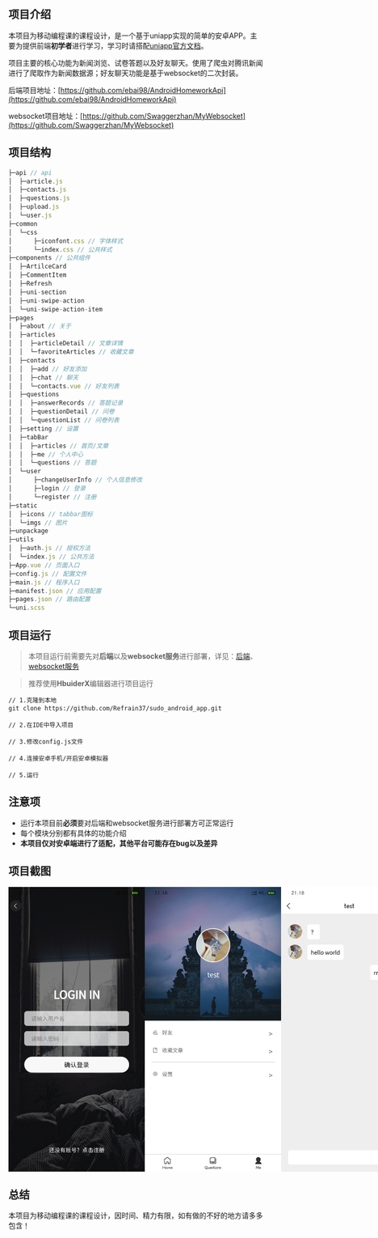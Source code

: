 ## 项目介绍

本项目为移动编程课的课程设计，是一个基于uniapp实现的简单的安卓APP。主要为提供前端**初学者**进行学习，学习时请搭配[uniapp官方文档](https://uniapp.dcloud.io/)。

项目主要的核心功能为新闻浏览、试卷答题以及好友聊天。使用了爬虫对腾讯新闻进行了爬取作为新闻数据源；好友聊天功能是基于websocket的二次封装。

后端项目地址：[https://github.com/ebai98/AndroidHomeworkApi](https://github.com/ebai98/AndroidHomeworkApi)

websocket项目地址：[https://github.com/Swaggerzhan/MyWebsocket](https://github.com/Swaggerzhan/MyWebsocket)

## 项目结构

```javascript
├─api // api
│  ├─article.js
│  ├─contacts.js
│  ├─questions.js
│  ├─upload.js
│  └─user.js
├─common
│  └─css 
│      ├─iconfont.css // 字体样式
│      └─index.css // 公共样式
├─components // 公共组件
│  ├─ArtilceCard
│  ├─CommentItem
│  ├─Refresh
│  ├─uni-section
│  ├─uni-swipe-action
│  └─uni-swipe-action-item
├─pages 
│  ├─about // 关于
│  ├─articles
│  │  ├─articleDetail // 文章详情
│  │  └─favoriteArticles // 收藏文章
│  ├─contacts
│  │  ├─add // 好友添加
│  │  ├─chat // 聊天
│  │  └─contacts.vue // 好友列表
│  ├─questions
│  │  ├─answerRecords // 答题记录
│  │  ├─questionDetail // 问卷
│  │  └─questionList // 问卷列表
│  ├─setting // 设置
│  ├─tabBar
│  │  ├─articles // 首页/文章
│  │  ├─me // 个人中心
│  │  └─questions // 答题
│  └─user
│      ├─changeUserInfo // 个人信息修改
│      ├─login // 登录
│      └─register // 注册
├─static
│  ├─icons // tabbar图标
│  └─imgs // 图片
├─unpackage
├─utils
│  ├─auth.js // 授权方法
│  └─index.js // 公共方法
├─App.vue // 页面入口
├─config.js // 配置文件
├─main.js // 程序入口
├─manifest.json // 应用配置
├─pages.json // 路由配置
└─uni.scss
```

## 项目运行

> 本项目运行前需要先对**后端**以及**websocket服务**进行部署，详见：[后端](https://github.com/ebai98/AndroidHomeworkApi)、[websocket服务](https://github.com/Swaggerzhan/MyWebsocket)

> 推荐使用**HbuiderX**编辑器进行项目运行

```
// 1.克隆到本地
git clone https://github.com/Refrain37/sudo_android_app.git

// 2.在IDE中导入项目

// 3.修改config.js文件

// 4.连接安卓手机/开启安卓模拟器

// 5.运行
```

## 注意项

- 运行本项目前**必须**要对后端和websocket服务进行部署方可正常运行
- 每个模块分别都有具体的功能介绍
- **本项目仅对安卓端进行了适配，其他平台可能存在bug以及差异**

## 项目截图
<div style="display:flex;flex-direction:row;flex-warp:warp;">
    <img src="https://github.com/Refrain37/sudo_android_app/blob/master/screenshots/login.jpg" width="270"  />
    <img src="https://github.com/Refrain37/sudo_android_app/blob/master/screenshots/me.jpg" width="270"  />
    <img src="https://github.com/Refrain37/sudo_android_app/blob/master/screenshots/chat.jpg" width="270"  />
    <img src="https://github.com/Refrain37/sudo_android_app/blob/master/screenshots/articles.jpg" width="270"  />
    <img src="https://github.com/Refrain37/sudo_android_app/blob/master/screenshots/question.jpg" width="270"  />
</div>

## 总结

本项目为移动编程课的课程设计，因时间、精力有限，如有做的不好的地方请多多包含！
